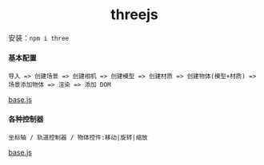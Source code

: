 # <center>threejs</center>

安装：`npm i three`

#### 基本配置

```
导入 => 创建场景 => 创建相机 => 创建模型 => 创建材质 => 创建物体(模型+材质) => 场景添加物体 => 渲染 => 添加 DOM
```

[base.js](./base.js)

#### 各种控制器

```
坐标轴 / 轨道控制器 / 物体控件:移动|旋转|缩放
```

[base.js](./base.js)
